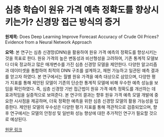 # 심층 학습이 원유 가격 예측 정확도를 향상시키는가? 신경망 접근 방식의 증거

**원제목:** Does Deep Learning Improve Forecast Accuracy of Crude Oil Prices? Evidence from a Neural Network Approach

**요약:** 본 연구는 심층 신경망(DNN)을 활용하여 원유 가격 예측의 정확도를 향상시키는 것을 목표로 한다.  원유 가격의 높은 변동성과 비선형성을 고려하여, 기존 통계적 모델보다 더욱 정교하고 많은 매개변수를 가진 심층 신경망 모델을 제안한다.  다양한 알고리즘과 데이터셋을 통합하여 최적의 DNN 구조를 설계하고, 재현 가능하고 일관된 예측 결과를 얻고자 하였다.  본 연구에서는 월별 원유 가격을 예측 대상으로 삼았으며, 다양한 평가 지표를 통해 제안된 모델이 기존의 단순한 통계적 모델에 비해 우수한 예측 성능을 보임을 확인하였다.  즉, 심층 신경망 기반 접근법이 원유 가격 예측 정확도를 개선하는 데 효과적임을 실증적으로 보여준다.  본 연구의 결과는 향후 원유 가격 예측 모델 개발에 중요한 시사점을 제공하며,  더욱 정확한 예측을 위한 심층 신경망 모델의 활용 가능성을 입증한다.  제안된 모델의 우수성은 다양한 평가 지표를 통해 객관적으로 검증되었으며,  향후 연구에서는 모델의 안정성 및 일반화 성능 향상에 대한 추가적인 연구가 필요할 것으로 예상된다.

[원문 링크](https://econpapers.repec.org/paper/tcbeconot/2511.htm)
